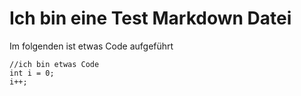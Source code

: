 Ich bin eine Test Markdown Datei
=

Im folgenden ist etwas Code aufgeführt

    //ich bin etwas Code
    int i = 0;
    i++;
